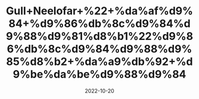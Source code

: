 ---
title: 'Gull+Neelofar+%22+%da%af%d9%84+%d9%86%db%8c%d9%84%d9%88%d9%81%d8%b1%22%d9%86%db%8c%d9%84%d9%88%d9%85%d8%b2+%da%a9%db%92+%d9%be%da%be%d9%88%d9%84'
date: '2022-10-20' 
metatag: '' 
inventory: '0' 
draft: false 
# meta description 
shortDescripton: '+%22+Dry+Nilofar+Flower+%22+It+is+specially+indicated+in+piles%2c+dyspepsia+and+diarrhoea.+Its+flowers+are+indicated+in+%2cgiddiness%2c+burning+sensation%2c+inflammatory+ailments+of+brain.+Its+filaments+are+specially+indicated+in+bleeding+piles.'
description: 'Flower+%d9%be%da%be%d9%88%d9%84'
longdescription: ''
featured: True
# product Price
price: '80.0'
# Product Short Description
shortDescription: '+%22+Dry+Nilofar+Flower+%22+It+is+specially+indicated+in+piles%2c+dyspepsia+and+diarrhoea.+Its+flowers+are+indicated+in+%2cgiddiness%2c+burning+sensation%2c+inflammatory+ailments+of+brain.+Its+filaments+are+specially+indicated+in+bleeding+piles.'
productID: '84D59A20-3426-ED11-9968-005056B3A416'
type: 'products'
category: 'Flower+%d9%be%da%be%d9%88%d9%84' 
thumnailproduct: 'https://eraconnect.blob.core.windows.net/product-images/aminsaddiquidawakhana/84D59A20-3426-ED11-9968-005056B3A416.webp' 
images:
  - image: 'https://eraconnect.blob.core.windows.net/product-images/aminsaddiquidawakhana/84D59A20-3426-ED11-9968-005056B3A416.webp'  
Variants:
---